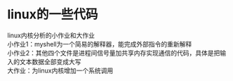 # linux的一些代码  
linux内核分析的小作业和大作业  
小作业1：myshell为一个简易的解释器，能完成外部指令的重新解释  
小作业2：其他四个文件是进程间信号量加共享内存实现通信的代码，具体是把输入的文本数据全部变成大写  
大作业：为linux内核增加一个系统调用  
